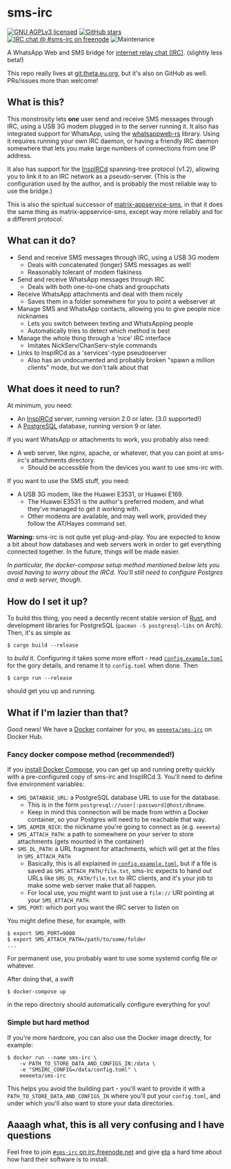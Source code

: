 # sms-irc

[![GNU AGPLv3 licensed](https://www.gnu.org/graphics/agplv3-155x51.png)](https://www.gnu.org/licenses/agpl-3.0.en.html)
[![GitHub stars](https://img.shields.io/github/stars/eeeeeta/sms-irc.svg?style=social)](https://github.com/eeeeeta/sms-irc)
[![IRC chat @ #sms-irc on freenode](https://img.shields.io/badge/irc-%23sms--irc%20on%20freenode-blue.svg)](https://kiwiirc.com/client/chat.freenode.net/#sms-irc)
![Maintenance](https://img.shields.io/maintenance/yes/2019.svg)

A WhatsApp Web and SMS bridge for [internet relay chat (IRC)](https://en.wikipedia.org/wiki/Internet_Relay_Chat). (slightly less beta!)

This repo really lives at [git.theta.eu.org](https://git.theta.eu.org/sms-irc.git/), but it's also on GitHub as well.
PRs/issues more than welcome!

## What is this?

This monstrosity lets **one** user send and receive SMS messages through IRC, using a USB 3G modem plugged in to
the server running it. It also has integrated support for WhatsApp, using the [whatsappweb-rs](https://github.com/eeeeeta/whatsappweb-rs)
library. Using it requires running your own IRC daemon, or having a friendly IRC daemon somewhere that lets you
make large numbers of connections from one IP address.

It also has support for the [InspIRCd](http://www.inspircd.org/) spanning-tree protocol (v1.2), allowing you to
link it to an IRC network as a pseudo-server. (This is the configuration used by the author, and is probably
the most reliable way to use the bridge.)

This is also the spiritual successor of [matrix-appservice-sms](https://github.com/eeeeeta/matrix-appservice-sms/),
in that it does the same thing as matrix-appservice-sms, except way more reliably and for a different protocol.

## What can it do?

- Send and receive SMS messages through IRC, using a USB 3G modem
  - Deals with concatenated (longer) SMS messages as well!
  - Reasonably tolerant of modem flakiness
- Send and receive WhatsApp messages through IRC
  - Deals with both one-to-one chats and groupchats
- Receive WhatsApp attachments and deal with them nicely
  - Saves them in a folder somewhere for you to point a webserver at
- Manage SMS and WhatsApp contacts, allowing you to give people nice nicknames
  - Lets you switch between texting and WhatsApping people
  - Automatically tries to detect which method is best
- Manage the whole thing through a 'nice' IRC interface
  - Imitates NickServ/ChanServ-style commands
- Links to InspIRCd as a 'services'-type pseudoserver
  - Also has an undocumented and probably broken "spawn a million clients" mode, but we don't talk about that

## What does it need to run?

At minimum, you need:

- An [InspIRCd](http://www.inspircd.org/) server, running version 2.0 or later. (3.0 supported!)
- A [PostgreSQL](https://www.postgresql.org/) database, running version 9 or later.

If you want WhatsApp or attachments to work, you probably also need:

- A web server, like nginx, apache, or whatever, that you can point at sms-irc's attachments directory.
  - Should be accessible from the devices you want to use sms-irc with.

If you want to use the SMS stuff, you need:

- A USB 3G modem, like the Huawei E3531, or Huawei E169.
  - The Huawei E3531 is the author's preferred modem, and what they've managed to get it working with.
  - Other modems are available, and may well work, provided they follow the AT/Hayes command set.

**Warning:** sms-irc is not quite yet plug-and-play. You are expected to know a bit about how databases and
web servers work in order to get everything connected together. In the future, things will be made easier.

*In particular, the docker-compose setup method mentioned below lets you avoid having to worry about the IRCd.
You'll still need to configure Postgres and a web server, though.*

## How do I set it up?

To build this thing, you need a decently recent stable version of [Rust](https://www.rust-lang.org/), and development
libraries for PostgreSQL (`pacman -S postgresql-libs` on Arch). Then, it's as simple as

```
$ cargo build --release
```

to *build* it. Configuring it takes some more effort - read [`config.example.toml`](https://git.theta.eu.org/sms-irc.git/tree/config.toml.example)
for the gory details, and rename it to `config.toml` when done. Then

```
$ cargo run --release
```

should get you up and running.

## What if I'm lazier than that?

Good news! We have a [Docker](https://www.docker.com/) container for you, as [`eeeeeta/sms-irc`](https://hub.docker.com/r/eeeeeta/sms-irc)
on Docker Hub.

### Fancy docker compose method (recommended!)

If you [install Docker Compose](https://docs.docker.com/compose/install/), you can get up and running pretty quickly
with a pre-configured copy of sms-irc and InspIRCd 3. You'll need to define five environment variables:

- `SMS_DATABASE_URL`: a PostgreSQL database URL to use for the database.
  - This is in the form `postgresql://user[:password]@host/dbname`.
  - Keep in mind this connection will be made from within a Docker container, so your Postgres will need to be reachable that way.
- `SMS_ADMIN_NICK`: the nickname you're going to connect as (e.g. `eeeeeta`)
- `SMS_ATTACH_PATH`: a path to somewhere on your server to store attachments (gets mounted in the container)
- `SMS_DL_PATH`: a URL fragment for attachments, which will get at the files in `SMS_ATTACH_PATH`
  - Basically, this is all explained in [`config.example.toml`](https://git.theta.eu.org/sms-irc.git/tree/config.toml.example),
    but if a file is saved as `SMS_ATTACH_PATH/file.txt`,
    sms-irc expects to hand out URLs like `SMS_DL_PATH/file.txt` to IRC clients, and it's your job to make some web server
    make that all happen.
  - For local use, you might want to just use a `file://` URI pointing at your `SMS_ATTACH_PATH`.
- `SMS_PORT`: which port you want the IRC server to listen on

You might define these, for example, with

```
$ export SMS_PORT=9000
$ export SMS_ATTACH_PATH=/path/to/some/folder
...
```

For permanent use, you probably want to use some systemd config file or whatever.

After doing that, a swift

```
$ docker-compose up
```

in the repo directory should automatically configure everything for you!

### Simple but hard method

If you're more hardcore, you can also use the Docker image directly, for example:

```
$ docker run --name sms-irc \
	-v PATH_TO_STORE_DATA_AND_CONFIGS_IN:/data \
	-e "SMSIRC_CONFIG=/data/config.toml" \
	eeeeeta/sms-irc
```

This helps you avoid the building part - you'll want to provide it with a `PATH_TO_STORE_DATA_AND_CONFIGS_IN` where you'll put your
`config.toml`, and under which you'll also want to store your data directories.

## Aaaagh what, this is all very confusing and I have questions

Feel free to join [`#sms-irc` on irc.freenode.net](https://kiwiirc.com/client/chat.freenode.net/#sms-irc)
and give [eta](https://theta.eu.org) a hard time about how hard their software is to install.
